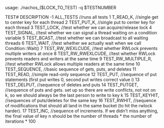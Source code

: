 usage: ./nachos_($LOCK_TO_TEST) -q $TESTNUMBER

TEST#		DESCRIPTION
 -1  ALL_TESTS //runs all tests
  1  T_READ_K, //single get to center key for each thread
  2  TEST_PUT_K, //single put to center key for each thread
  3  TEST_LOCK, //test whether we can acquire/release lock
  4  TEST_SIGNAL, //test whether we can signal a thread waiting on a condition variable
  5  TEST_BCAST, //test whether we can broadcast to all waiting threads
  6  TEST_WAIT, //test whether we actually wait when we call Condition::Wait()
  7  TEST_RW_WEXLCUDE, //test whether RWLock prevents multiple writers at once
  8  TEST_RW_RWEXLCUDE, //test whether RWLock prevents readers and writers at the same time
  9  TEST_RW_MULTIPLE_R, //test whether RWLock allows multiple readers at the same time
  10 TEST_SEQUENCE, //basic sequence of gets, puts, and deletes
  11 TEST_READ, //simple read-only sequence
  12 TEST_PUT, //sequence of put statements (first put writes 0, second put writes correct value i)
  13 TEST_DELPUT, //sequence of deletes and puts
  14 TEST_PUTGET, //sequence of puts and gets. set up so there are write conflicts, not not on k, so we should always be the last person to write to key k
  15 TEST_KEYHIT, //sequences of puts/deletes for the same key
  16 TEST_RWHIT, //sequence of modifications that should all land in the same bucket (to hit the rwlock harder).
  17 TEST_INC, //sequence of increments. If we didn't miss anything, the final value of key n should be the number of threads * the number of iterations * 100
